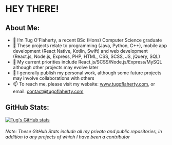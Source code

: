 # HEY THERE!
## About Me:
- 👋 I’m Tug O'Flaherty, a recent BSc (Hons) Computer Science graduate
- 👀 These projects relate to programming (Java, Python, C++), mobile app development (React Native, Kotlin, Swift) and web development (React.js, Node.js, Express, PHP, HTML, CSS, SCSS, JS, jQuery, SQL)
- 🌱 My current priorities include React.js/SCSS/Node.js/Express/MySQL although other projects may evolve later
- 💞️ I generally publish my personal work, although some future projects may involve collaborations with others
- 📫 To reach me, please visit my website: www.tugoflaherty.com, or email: contact@tugoflaherty.com
## GitHub Stats:

[![Tug's GitHub stats](https://thewoe-github-readme-stats.vercel.app/api?username=thewoe)](https://github.com/thewoe/github-readme-stats)

###### Note: These GitHub Stats include all my private and public repositories, in addition to any projects of which I have been a contributor

<!---
thewoe/thewoe is a ✨ special ✨ repository because its `README.md` (this file) appears on your GitHub profile.
You can click the Preview link to take a look at your changes.
--->

